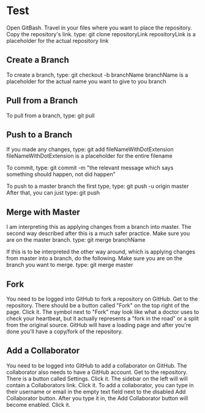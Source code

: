 # Test

Open GitBash.
Travel in your files where you want to place the repository.
Copy the repository's link.
type: git clone repositoryLink
repositoryLink is a placeholder for the actual repository link

## Create a Branch
To create a branch, type: git checkout -b branchName
branchName is a placeholder for the actual name you want to give to you branch

## Pull from a Branch
To pull from a branch, type: git pull

## Push to a Branch
If you made any changes, type: git add fileNameWithDotExtension
fileNameWithDotExtension is a placeholder for the entire filename

To commit, type: git commit -m "the relevant message which says something should happen, not did happen"

To push to a master branch the first type, type: git push -u origin master
After that, you can just type: git push

## Merge with Master
I am interpreting this as applying changes from a branch into master. The second way described after this is a much safer practice.
Make sure you are on the master branch.
type: git merge branchName

If this is to be interpreted the other way around, which is applying changes from master into a branch, do the following.
Make sure you are on the branch you want to merge.
type: git merge master

## Fork
You need to be logged into GitHub to fork a repository on GitHub.
Get to the repository. There should be a button called "Fork" on the top right of the page. Click it.
The symbol next to "Fork" may look like what a doctor uses to check your heartbeat, but it actually represents a "fork in the road" or a split from the original source.
GitHub will have a loading page and after you're done you'll have a copy/fork of the repository.

## Add a Collaborator
You need to be logged into GitHub to add a collaborator on GitHub. The collaborator also needs to have a GitHub account.
Get to the repository. There is a button called Settings. Click it.
The sidebar on the left will will contain a Collaborators link. Click it.
To add a collaborator, you can type in their username or email in the empty text field next to the disabled Add Collaborator button.
After you type it in, the Add Collaborator button will become enabled. Click it.
